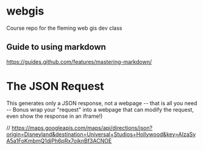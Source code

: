 # webgis

Course repo for the fleming web gis dev class

## Guide to using markdown

https://guides.github.com/features/mastering-markdown/

# The JSON Request

This generates only a JSON response, not a webpage -- that is all you need --
Bonus wrap your "request" into a webpage that can modify the request, even show the response in an iframe!)

// https://maps.googleapis.com/maps/api/directions/json?origin=Disneyland&destination=Universal+Studios+Hollywood&key=AIzaSyA5a1FoKmbmQ1djPh6pRx7oiknBf3ACNOE
